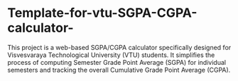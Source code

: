 
# Template-for-vtu-SGPA-CGPA-calculator-
This project is a web-based SGPA/CGPA calculator specifically designed for Visvesvaraya Technological University (VTU) students. It simplifies the process of computing Semester Grade Point Average (SGPA) for individual semesters and tracking the overall Cumulative Grade Point Average (CGPA).
